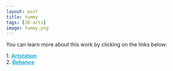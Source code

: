 ```yaml
---
layout: post 
title: Yummy
tags: [2D-arts]
image: Yummy.png
---
```


<!--more-->

You can learn more about this work by clicking on the links below: <br/>

<div>
	1.
    <a href="https://www.artstation.com/artwork/W2kJzG" target="_blank" style="font-weight: bold; color: #1CAAD9;">Artstation</a><br/>
	2.
	<a href="https://www.behance.net/gallery/84998799/Yummy" target="_blank" style="font-weight: bold; color: #1CAAD9;">Behance</a><br/>	
</div>
